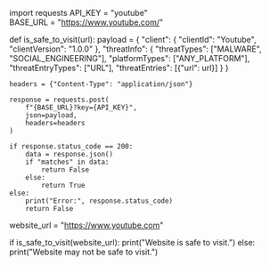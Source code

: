 import requests
API_KEY = "youtube"  
BASE_URL = "https://www.youtube.com/"


def is_safe_to_visit(url):
    payload = {
        "client": {
            "clientId": "Youtube",
            "clientVersion": "1.0.0"
        },
        "threatInfo": {
            "threatTypes": ["MALWARE", "SOCIAL_ENGINEERING"],
            "platformTypes": ["ANY_PLATFORM"],
            "threatEntryTypes": ["URL"],
            "threatEntries": [{"url": url}]
        }
    }

    headers = {"Content-Type": "application/json"}

    response = requests.post(
        f"{BASE_URL}?key={API_KEY}",
        json=payload,
        headers=headers
    )

    if response.status_code == 200:
        data = response.json()
        if "matches" in data:
            return False
        else:
            return True
    else:
        print("Error:", response.status_code)
        return False


website_url = "https://www.youtube.com"

if is_safe_to_visit(website_url):
    print("Website is safe to visit.")
else:
    print("Website may not be safe to visit.")
